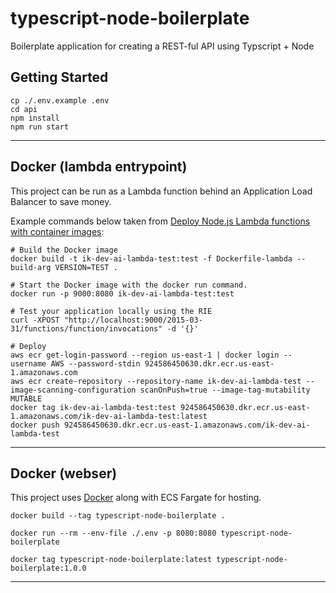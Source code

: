 # typescript-node-boilerplate

Boilerplate application for creating a REST-ful API using Typscript + Node

## Getting Started

```
cp ./.env.example .env
cd api
npm install
npm run start
```

---

## Docker (lambda entrypoint)

This project can be run as a Lambda function behind an Application Load Balancer to save money.

Example commands below taken from [Deploy Node.js Lambda functions with container images](https://docs.aws.amazon.com/lambda/latest/dg/nodejs-image.html):
```
# Build the Docker image 
docker build -t ik-dev-ai-lambda-test:test -f Dockerfile-lambda --build-arg VERSION=TEST .

# Start the Docker image with the docker run command.
docker run -p 9000:8080 ik-dev-ai-lambda-test:test

# Test your application locally using the RIE
curl -XPOST "http://localhost:9000/2015-03-31/functions/function/invocations" -d '{}'

# Deploy
aws ecr get-login-password --region us-east-1 | docker login --username AWS --password-stdin 924586450630.dkr.ecr.us-east-1.amazonaws.com
aws ecr create-repository --repository-name ik-dev-ai-lambda-test --image-scanning-configuration scanOnPush=true --image-tag-mutability MUTABLE
docker tag ik-dev-ai-lambda-test:test 924586450630.dkr.ecr.us-east-1.amazonaws.com/ik-dev-ai-lambda-test:latest
docker push 924586450630.dkr.ecr.us-east-1.amazonaws.com/ik-dev-ai-lambda-test
```

---

## Docker (webser)

This project uses [Docker](https://www.docker.com/) along with ECS Fargate for hosting.

```
docker build --tag typescript-node-boilerplate .

docker run --rm --env-file ./.env -p 8080:8080 typescript-node-boilerplate

docker tag typescript-node-boilerplate:latest typescript-node-boilerplate:1.0.0
```

---


